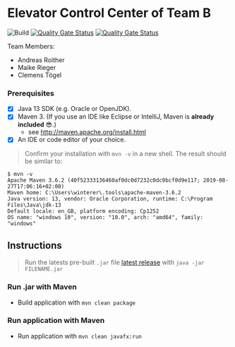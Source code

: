 # Elevator Control Center of Team B 
![Build](https://github.com/fhhagenberg-sqe-mcm-ws20/elevator-control-center-team-b/workflows/Build/badge.svg) [![Quality Gate Status](https://sonarcloud.io/api/project_badges/measure?project=fhhagenberg-sqe-mcm-ws20_elevator-control-center-team-b&metric=alert_status)](https://sonarcloud.io/dashboard?id=fhhagenberg-sqe-mcm-ws20_elevator-control-center-team-b) [![Quality Gate Status](https://sonarcloud.io/api/project_badges/measure?project=fhhagenberg-sqe-mcm-ws20_elevator-control-center-team-b&metric=coverage)](https://sonarcloud.io/dashboard?id=fhhagenberg-sqe-mcm-ws20_elevator-control-center-team-b)

Team Members:
- Andreas Roither
- Maike Rieger
- Clemens Tögel

### Prerequisites

- [x] Java 13 SDK (e.g. Oracle or OpenJDK).
- [x] Maven 3. (If you use an IDE like Eclipse or IntelliJ, Maven is **already included** :sunglasses:.)
	- see http://maven.apache.org/install.html
- [x] An IDE or code editor of your choice.

> Confirm your installation with `mvn -v` in a new shell. The result should be similar to:

```
$ mvn -v
Apache Maven 3.6.2 (40f52333136460af0dc0d7232c0dc0bcf0d9e117; 2019-08-27T17:06:16+02:00)
Maven home: C:\Users\winterer\.tools\apache-maven-3.6.2
Java version: 13, vendor: Oracle Corporation, runtime: C:\Program Files\Java\jdk-13
Default locale: en_GB, platform encoding: Cp1252
OS name: "windows 10", version: "10.0", arch: "amd64", family: "windows"
```

## Instructions

> Run the latests pre-built `.jar` file [latest release](https://github.com/fhhagenberg-sqe-mcm-ws20/elevator-control-center-team-b/releases/latest) with `java -jar FILENAME.jar`

### Run .jar with Maven
- Build application with `mvn clean package`

### Run application with Maven
- Run application with `mvn clean javafx:run`
